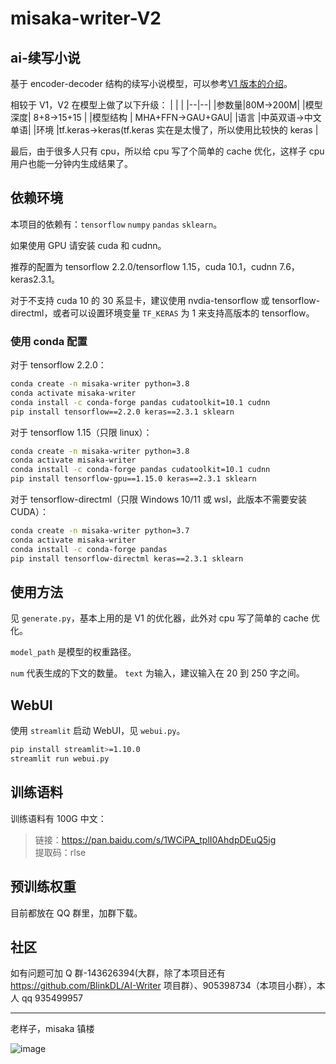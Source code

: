 # misaka-writer-V2

## ai-续写小说

基于 encoder-decoder 结构的续写小说模型，可以参考[V1 版本的介绍](https://github.com/pass-lin/misaka-writer/blob/main/README.md)。

相较于 V1，V2 在模型上做了以下升级：
| | |
|--|--|
|参数量|80M->200M|
|模型深度| 8+8->15+15 |
|模型结构 | MHA+FFN->GAU+GAU|
|语言 |中英双语->中文单语|
|环境 |tf.keras->keras(tf.keras 实在是太慢了，所以使用比较快的 keras |

最后，由于很多人只有 cpu，所以给 cpu 写了个简单的 cache 优化，这样子 cpu 用户也能一分钟内生成结果了。

## 依赖环境

本项目的依赖有：`tensorflow` `numpy` `pandas` `sklearn`。

如果使用 GPU 请安装 cuda 和 cudnn。

推荐的配置为 tensorflow 2.2.0/tensorflow 1.15，cuda 10.1，cudnn 7.6，keras2.3.1。

对于不支持 cuda 10 的 30 系显卡，建议使用 nvdia-tensorflow 或 tensorflow-directml，或者可以设置环境变量 `TF_KERAS` 为 1 来支持高版本的 tensorflow。

### 使用 conda 配置

对于 tensorflow 2.2.0：

```sh
conda create -n misaka-writer python=3.8
conda activate misaka-writer
conda install -c conda-forge pandas cudatoolkit=10.1 cudnn
pip install tensorflow==2.2.0 keras==2.3.1 sklearn
```

对于 tensorflow 1.15（只限 linux）：

```sh
conda create -n misaka-writer python=3.8
conda activate misaka-writer
conda install -c conda-forge pandas cudatoolkit=10.1 cudnn
pip install tensorflow-gpu==1.15.0 keras==2.3.1 sklearn 
```

对于 tensorflow-directml（只限 Windows 10/11 或 wsl，此版本不需要安装 CUDA）：

```sh
conda create -n misaka-writer python=3.7
conda activate misaka-writer
conda install -c conda-forge pandas
pip install tensorflow-directml keras==2.3.1 sklearn
```

## 使用方法

见 `generate.py`，基本上用的是 V1 的优化器，此外对 cpu 写了简单的 cache 优化。

`model_path` 是模型的权重路径。

`num` 代表生成的下文的数量。 `text` 为输入，建议输入在 20 到 250 字之间。

## WebUI

使用 `streamlit` 启动 WebUI，见 `webui.py`。

```sh
pip install streamlit>=1.10.0
streamlit run webui.py
```

## 训练语料

训练语料有 100G 中文：

> 链接：https://pan.baidu.com/s/1WCiPA_tplI0AhdpDEuQ5ig <br/>
> 提取码：rlse

## 预训练权重

目前都放在 QQ 群里，加群下载。

## 社区

如有问题可加 Q 群-143626394(大群，除了本项目还有 https://github.com/BlinkDL/AI-Writer 项目群）、905398734（本项目小群），本人 qq 935499957

---

老样子，misaka 镇楼

![image](https://user-images.githubusercontent.com/62837036/170024801-1d10d8c5-266f-4ade-894c-67f30069f94f.png)
